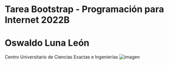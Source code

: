 # Tarea Bootstrap - Programación para Internet 2022B
# Oswaldo Luna León
 Centro Universitario de Ciencias Exactas e Ingenierías 
![imagen](https://user-images.githubusercontent.com/111943025/188770159-c0cd751a-4b92-4be1-9a95-706de47fdc2f.png)
